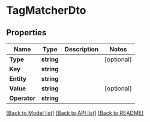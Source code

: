 # TagMatcherDto

## Properties

Name | Type | Description | Notes
------------ | ------------- | ------------- | -------------
**Type** | **string** |  | [optional] 
**Key** | **string** |  | 
**Entity** | **string** |  | 
**Value** | **string** |  | [optional] 
**Operator** | **string** |  | 

[[Back to Model list]](../README.md#documentation-for-models) [[Back to API list]](../README.md#documentation-for-api-endpoints) [[Back to README]](../README.md)


